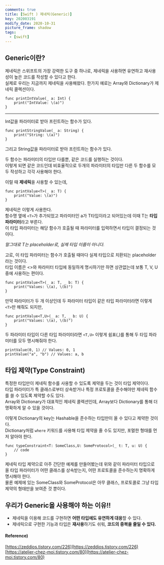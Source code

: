 ```yaml
---
comments: true
title: [Swift ) 제네릭(Generic)]
key: 202003191
modify_date: 2020-10-31
picture_frame: shadow
tags:
  - [swift]
---
```

 
## Generic이란?
 
제네릭은 스위프트의 가장 강력한 도구 중 하나로, 제네릭을 사용하면 유연하고 재사용성이 높은 코드를 작성할 수 있다고 한다.   
실제로 우리는 지금까지 제네릭을 사용해왔다. 한가지 예로는 Array와 Dictionary가 제네릭 콜렉션이다.   
```
func printIntValue(_ a: Int) {
    print("IntValue: \(a)")
}
```

***

Int값을 파라미터로 받아 프린트하는 함수가 있다.
```
func printStringValue(_ a: String) {
    print("String: \(a)")
}
```
그리고 String값을 파라미터로 받아 프린트하는 함수가 있다.
 
두 함수는 파라미터의 타입만 다를뿐, 같은 코드를 실행하는 것이다.   
이렇게 되면 같은 코드인데 비효율적으로 두개의 파라미터의 타입만 다른 두 함수를 모두 작성하고 각각 사용해야 한다.   
 
이럴 때 **제네릭**을 사용할 수 있는데,
```
func printValue<T>(_ a: T) {
    print("Value: \(a)")
}
```
제네릭은 이렇게 사용한다.   
함수명 옆에 `<T>`가 추가되었고 파라미터인 a가 T타입이라고 되어있는데 이때 T는 **타입 파라미터**라고 부른다.   
이 타입 파라미터는 해당 함수가 호출될 때 파라미터를 입력하면서 타입이 결정되는 것이다.   
 
*말그대로 T는 placeholder로, 실제 타입 이름이 아니다.*
 
고로, 이 타입 파라미터는 함수가 호출될 때마다 실제 타입으로 치환되는 placeholder라는 것이다.   
타입 이름은 <>와 파라미터 타입에 동일하게 명시하기만 하면 상관없는데 보통 T, V, U 중에 사용하는 편이다.
```
func printValue<T>(_ a: T, _ b: T) {
    print("Values: \(a), \(b)")
}
```
만약 파라미터가 두 개 이상인데 두 파라미터 타입이 같은 타입 파라미터라면 이렇게 `<T>`만 해줘도 되지만,
```
func printValue<T,U>(_ a: T, _ b: U) {
    print("Values: \(a), \(b)")
}
```
두 파라미터 타입이 다른 타입 파라미터라면 `<T,U>` 이렇게 쉼표(,)를 통해 두 타입 파라미터를 모두 명시해줘야 한다.
```
printValue(0, 1) // Values: 0, 1
printValue("a", "b") // Values: a, b
```

## 타입 제약(Type Constraint)
 
특정한 타입만이 제네릭 함수를 사용할 수 있도록 제약을 두는 것이 타입 제약이다.   
타입 파라미터가 특 클래스로부터 상속받거나 특정 프로토콜을 준수해야만 제네릭 함수를 쓸 수 있도록 제약할 수도 있다.   
Array와 Dictionary가 대표적인 제네릭 콜렉션인데, Array보다 Dictionary를 통해 더 명확하게 알 수 있을 것이다.   
 
이렇게 Dictionary의 key는 Hashable을 준수하는 타입만이 올 수 있다고 제약한 것이다.   
Dictionary처럼 `where` 키워드를 사용해 타입 제약을 줄 수도 있지만, 포멀한 형태를 먼저 알아야 한다.
```
func typeConstraint<T: SomeClass,U: SomeProtocol>(_ t: T, u: U) {
    // code
}
```
제네릭 타입 제약으로 아주 간단한 예제를 만들어봤는데 위와 같이 파라미터 타입으로 올 타입 파라미터가 어떤 클래스를 상속받는지, 어떤 프로토콜을 준수하는지 명확하게 명시해야 한다.   
물론 예제에 있는 SomeClass와 SomeProtocol은 아무 클래스, 프로토콜로 그냥 타입 제약의 형태만을 보여준 것 뿐이다.
 
## 우리가 Generic을 사용해야 하는 이유!!
 
- 제네릭을 이용해 코드를 구현하면 **어떤 타입에도 유연하게 대응**할 수 있다.
- 제네릭으로 구현한 기능과 타입은 **재사용**하기도 쉬워, **코드의 중복을 줄일 수 있다.**
 
#### Reference)
 
[https://zeddios.tistory.com/226](https://zeddios.tistory.com/226)   
[https://atelier-chez-moi.tistory.com/80](https://atelier-chez-moi.tistory.com/80)
